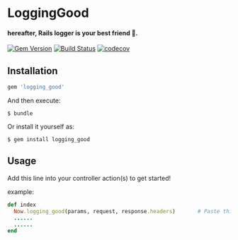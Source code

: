 # LoggingGood

#### hereafter, Rails logger is your best friend 👬.

[![Gem Version](https://badge.fury.io/rb/logging_good.svg)](https://badge.fury.io/rb/logging_good)
[![Build Status](https://travis-ci.org/manojnaidu619/logging-good.svg?branch=master)](https://travis-ci.org/manojnaidu619/logging-good)
[![codecov](https://codecov.io/gh/manojnaidu619/logging-good/branch/master/graph/badge.svg)](https://codecov.io/gh/manojnaidu619/logging-good)



## Installation

```ruby
gem 'logging_good'
```

And then execute:

    $ bundle

Or install it yourself as:

    $ gem install logging_good

## Usage

Add this line into your controller action(s) to get started!

example:
```ruby
def index
  Now.logging_good(params, request, response.headers)       # Paste this line
  ......
  ......
end
```
